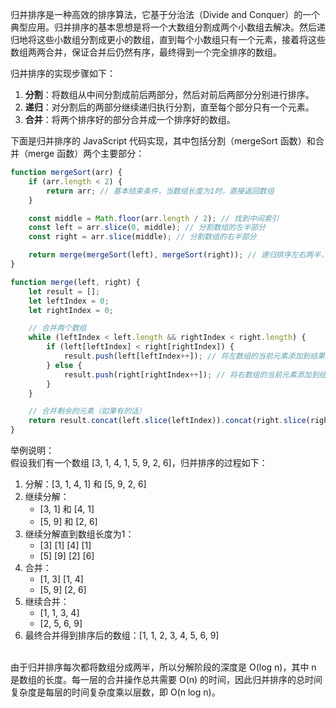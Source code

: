 归并排序是一种高效的排序算法，它基于分治法（Divide and Conquer）的一个典型应用。归并排序的基本思想是将一个大数组分割成两个小数组去解决。然后递归地将这些小数组分割成更小的数组，直到每个小数组只有一个元素，接着将这些数组两两合并，保证合并后仍然有序，最终得到一个完全排序的数组。

归并排序的实现步骤如下：

1. **分割**：将数组从中间分割成前后两部分，然后对前后两部分分别进行排序。
2. **递归**：对分割后的两部分继续递归执行分割，直至每个部分只有一个元素。
3. **合并**：将两个排序好的部分合并成一个排序好的数组。

下面是归并排序的 JavaScript 代码实现，其中包括分割（mergeSort 函数）和合并（merge 函数）两个主要部分：
```javascript
function mergeSort(arr) {
    if (arr.length < 2) {
        return arr; // 基本结束条件，当数组长度为1时，直接返回数组
    }

    const middle = Math.floor(arr.length / 2); // 找到中间索引
    const left = arr.slice(0, middle); // 分割数组的左半部分
    const right = arr.slice(middle); // 分割数组的右半部分

    return merge(mergeSort(left), mergeSort(right)); // 递归排序左右两半，并合并结果
}

function merge(left, right) {
    let result = [];
    let leftIndex = 0;
    let rightIndex = 0;

    // 合并两个数组
    while (leftIndex < left.length && rightIndex < right.length) {
        if (left[leftIndex] < right[rightIndex]) {
            result.push(left[leftIndex++]); // 将左数组的当前元素添加到结果数组，并移动索引
        } else {
            result.push(right[rightIndex++]); // 将右数组的当前元素添加到结果数组，并移动索引
        }
    }

    // 合并剩余的元素（如果有的话）
    return result.concat(left.slice(leftIndex)).concat(right.slice(rightIndex));
}
```
举例说明：<br />假设我们有一个数组 [3, 1, 4, 1, 5, 9, 2, 6]，归并排序的过程如下：

1. 分解：[3, 1, 4, 1] 和 [5, 9, 2, 6]
2. 继续分解：
   - [3, 1] 和 [4, 1]
   - [5, 9] 和 [2, 6]
3. 继续分解直到数组长度为1：
   - [3] [1] [4] [1]
   - [5] [9] [2] [6]
4. 合并：
   - [1, 3] [1, 4]
   - [5, 9] [2, 6]
5. 继续合并：
   - [1, 1, 3, 4]
   - [2, 5, 6, 9]
6. 最终合并得到排序后的数组：[1, 1, 2, 3, 4, 5, 6, 9]

<br />由于归并排序每次都将数组分成两半，所以分解阶段的深度是 O(log n)，其中 n 是数组的长度。每一层的合并操作总共需要 O(n) 的时间，因此归并排序的总时间复杂度是每层的时间复杂度乘以层数，即 O(n log n)。
